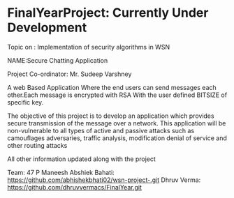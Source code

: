 # FinalYearProject: Currently Under Development
Topic on : Implementation of security algorithms in WSN

NAME:Secure Chatting Application

Project Co-ordinator: Mr. Sudeep Varshney

A web Based Application Where the end users can send messages each other.Each message is encrypted with RSA With the user defined BITSIZE of specific key.

 The objective of this project is to develop an application which provides secure transmission of the message over a network. This application will be non-vulnerable to all types of active and passive attacks such as camouflages adversaries, traffic analysis, modification denial of service and other routing attacks
 
All other information updated along with the project

Team: 47 
P Maneesh
Abshiek Bahati: https://github.com/abhishekbhati02/wsn-project-.git
Dhruv Verma: https://github.com/dhruvvermacs/FinalYear.git
